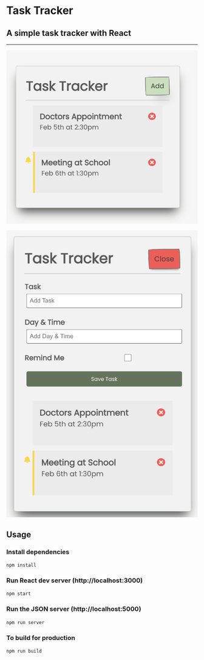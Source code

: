 # Task Tracker

## A simple task tracker with React

---

![Alternate text](public/sc_add.png)

![Alternate text](public/sc_close.png)

## Usage

### Install dependencies

```
npm install
```

### Run React dev server (http://localhost:3000)

```
npm start
```

### Run the JSON server (http://localhost:5000)

```
npm run server
```

### To build for production

```
npm run build
```

